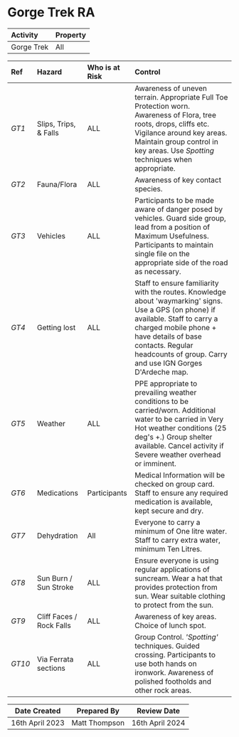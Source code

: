 # Gorge Trek RA

|**Activity**   |**Property**|
|:----          |:----       |
|Gorge Trek     |All         |

|**Ref**|**Hazard**                    |**Who is at Risk**|**Control**                   |
|:----  |:----                         |:----             |:----                         |
| *GT1* |Slips, Trips, & Falls|ALL| Awareness of uneven terrain. Appropriate Full Toe Protection worn. Awareness of Flora, tree roots, drops, cliffs etc. Vigilance around key areas. Maintain group control in key areas. Use *Spotting* techniques when appropriate.
| *GT2* | Fauna/Flora     |     ALL          |Awareness of key contact species.                           |
| *GT3* | Vehicles|ALL|Participants to be made aware of danger posed by vehicles. Guard side group, lead from a position of Maximum Usefulness. Participants to maintain single file on the appropriate side of the road as necessary.|
| *GT4* |Getting lost|ALL|Staff to ensure familiarity with the routes. Knowledge about 'waymarking' signs. Use a GPS (on phone) if available. Staff to carry a charged mobile phone + have details of base contacts. Regular headcounts of group. Carry and use IGN Gorges D'Ardeche map.|
| *GT5* |Weather|ALL|PPE appropriate to prevailing weather conditions to be carried/worn.  Additional water to be carried in Very Hot weather conditions (25 deg's +.) Group shelter available. Cancel activity if Severe weather overhead or imminent.|
| *GT6*|Medications|Participants|Medical Information will be checked on group card. Staff to ensure any required medication is available, kept secure and dry.|
| *GT7*|Dehydration|All|Everyone to carry a minimum of One litre water. Staff to carry extra water, minimum Ten Litres.|
| *GT8* |Sun Burn / Sun Stroke|ALL|Ensure everyone is using regular applications of suncream. Wear a hat that provides protection from sun. Wear suitable clothing to protect from the sun.|
| *GT9* |Cliff Faces / Rock Falls|ALL|Awareness of key areas. Choice of lunch spot. |
|*GT10*|Via Ferrata sections|ALL| Group Control. *'Spotting'* techniques. Guided crossing. Participants to use both hands on ironwork. Awareness of polished footholds and other rock areas. |

|**Date Created**|**Prepared By**|**Review Date**|
|---|---|---|
|16th April 2023|Matt Thompson|16th April 2024|
